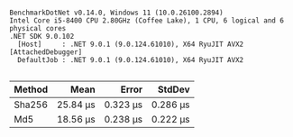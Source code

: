 ```

BenchmarkDotNet v0.14.0, Windows 11 (10.0.26100.2894)
Intel Core i5-8400 CPU 2.80GHz (Coffee Lake), 1 CPU, 6 logical and 6 physical cores
.NET SDK 9.0.102
  [Host]     : .NET 9.0.1 (9.0.124.61010), X64 RyuJIT AVX2 [AttachedDebugger]
  DefaultJob : .NET 9.0.1 (9.0.124.61010), X64 RyuJIT AVX2


```
| Method | Mean     | Error    | StdDev   |
|------- |---------:|---------:|---------:|
| Sha256 | 25.84 μs | 0.323 μs | 0.286 μs |
| Md5    | 18.56 μs | 0.238 μs | 0.222 μs |
